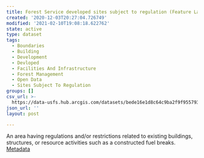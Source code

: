 ```yaml
---
title: Forest Service developed sites subject to regulation (Feature Layer)
created: '2020-12-03T20:27:04.726749'
modified: '2021-02-10T19:08:18.622762'
state: active
type: dataset
tags:
  - Boundaries
  - Building
  - Development
  - Devloped
  - Facilities And Infrastructure
  - Forest Management
  - Open Data
  - Sites Subject To Regulation
groups: []
csv_url: >-
  https://data-usfs.hub.arcgis.com/datasets/bede16e1d8c64c9ba2f9f9557934da53_0.csv?outSR=%7B%22latestWkid%22%3A4269%2C%22wkid%22%3A4269%7D
json_url: ''
layout: post

---
```

An area having regulations and/or restrictions related to existing buildings, structures, or resource activities such as a constructed fuel breaks. <a href='https://data.fs.usda.gov/geodata/edw/edw_resources/meta/S_USA.DevelopedSite.xml' target='_blank'>Metadata</a>

